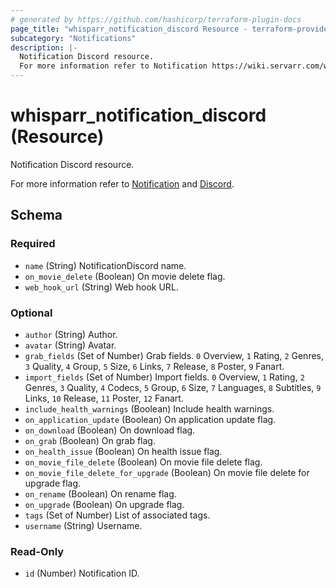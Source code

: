 ```yaml
---
# generated by https://github.com/hashicorp/terraform-plugin-docs
page_title: "whisparr_notification_discord Resource - terraform-provider-whisparr"
subcategory: "Notifications"
description: |-
  Notification Discord resource.
  For more information refer to Notification https://wiki.servarr.com/whisparr/settings#connect and Discord https://wiki.servarr.com/whisparr/supported#discord.
---
```


# whisparr_notification_discord (Resource)

<!-- subcategory:Notifications -->Notification Discord resource.
For more information refer to [Notification](https://wiki.servarr.com/whisparr/settings#connect) and [Discord](https://wiki.servarr.com/whisparr/supported#discord).



<!-- schema generated by tfplugindocs -->
## Schema

### Required

- `name` (String) NotificationDiscord name.
- `on_movie_delete` (Boolean) On movie delete flag.
- `web_hook_url` (String) Web hook URL.

### Optional

- `author` (String) Author.
- `avatar` (String) Avatar.
- `grab_fields` (Set of Number) Grab fields. `0` Overview, `1` Rating, `2` Genres, `3` Quality, `4` Group, `5` Size, `6` Links, `7` Release, `8` Poster, `9` Fanart.
- `import_fields` (Set of Number) Import fields. `0` Overview, `1` Rating, `2` Genres, `3` Quality, `4` Codecs, `5` Group, `6` Size, `7` Languages, `8` Subtitles, `9` Links, `10` Release, `11` Poster, `12` Fanart.
- `include_health_warnings` (Boolean) Include health warnings.
- `on_application_update` (Boolean) On application update flag.
- `on_download` (Boolean) On download flag.
- `on_grab` (Boolean) On grab flag.
- `on_health_issue` (Boolean) On health issue flag.
- `on_movie_file_delete` (Boolean) On movie file delete flag.
- `on_movie_file_delete_for_upgrade` (Boolean) On movie file delete for upgrade flag.
- `on_rename` (Boolean) On rename flag.
- `on_upgrade` (Boolean) On upgrade flag.
- `tags` (Set of Number) List of associated tags.
- `username` (String) Username.

### Read-Only

- `id` (Number) Notification ID.


